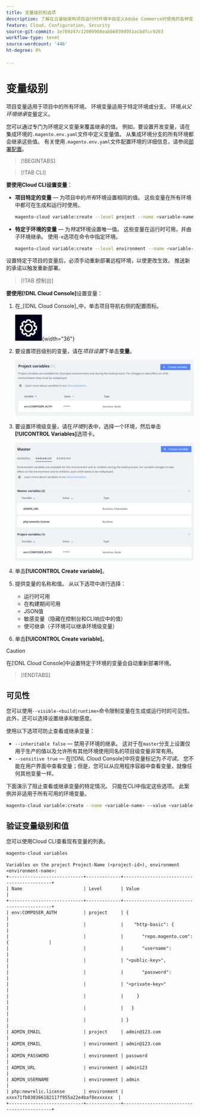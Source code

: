```yaml
---
title: 变量级别和选项
description: 了解在云基础架构项目运行时环境中自定义Adobe Commerce时使用的各种变量级别和选项。
feature: Cloud, Configuration, Security
source-git-commit: 1e789247c12009908eabb6039d951acbdfcc9263
workflow-type: tm+mt
source-wordcount: '446'
ht-degree: 0%

---
```


# 变量级别

项目变量适用于项目中的所有环境。 环境变量适用于特定环境或分支。 环境&#x200B;_从父环境继承_&#x200B;变量定义。

您可以通过专门为环境定义变量来覆盖继承的值。 例如，要设置开发变量，请在集成环境的`.magento.env.yaml`文件中定义变量值。 从集成环境分支的所有环境都会继承这些值。 有关使用`.magento.env.yaml`文件配置环境的详细信息，请参阅[部署配置](configure-env-yaml.md)。

>[!BEGINTABS]

>[!TAB CLI]

**要使用Cloud CLI设置变量**：

- **项目特定的变量** — 为项目中的&#x200B;_所有_&#x200B;环境设置相同的值。 这些变量在所有环境中都可在生成和运行时使用。

  ```bash
  magento-cloud variable:create --level project --name <variable-name> --value <variable-value>
  ```

- **特定于环境的变量** — 为&#x200B;_特定_&#x200B;环境设置唯一值。 这些变量在运行时可用，并由子环境继承。 使用`-e`选项在命令中指定环境。

  ```bash
  magento-cloud variable:create --level environment --name <variable-name> --value <variable-value>
  ```

设置特定于项目的变量后，必须手动重新部署远程环境，以使更改生效。 推送新的承诺以触发重新部署。

>[!TAB 控制台]

**要使用[!DNL Cloud Console]**&#x200B;设置变量：

1. 在&#x200B;_[!DNL Cloud Console]_中，单击项目导航右侧的配置图标。

   ![配置项目](../../assets/icon-configure.png){width="36"}

1. 要设置项目级别的变量，请在&#x200B;_项目设置_&#x200B;下单击&#x200B;**变量**。

   ![项目变量](../../assets/ui-project-variables.png)

1. 要设置环境级变量，请在&#x200B;_环境_&#x200B;列表中，选择一个环境，然后单击&#x200B;**[!UICONTROL Variables]**&#x200B;选项卡。

   ![环境变量选项卡](../../assets/ui-environment-variables.png)

1. 单击&#x200B;**[!UICONTROL Create variable]**。

1. 提供变量的名称和值。 从以下选项中进行选择：

   - 运行时可用
   - 在构建期间可用
   - JSON值
   - 敏感变量（隐藏在控制台和CLI响应中的值）
   - 使可继承（子环境可以继承环境级变量）

1. 单击&#x200B;**[!UICONTROL Create variable]**。

>[!CAUTION]
>
>在[!DNL Cloud Console]中设置特定于环境的变量会自动重新部署环境。

>[!ENDTABS]

## 可见性

您可以使用`--visible-<build|runtime>`命令限制变量在生成或运行时的可见性。 此外，还可以选择设置继承和敏感度。

使用以下选项可防止查看或继承变量：

- `--inheritable false` — 禁用子环境的继承。 这对于在`master`分支上设置仅用于生产的值以及允许所有其他环境使用同名的项目级变量非常有用。
- `--sensitive true` — 在[!DNL Cloud Console]中将变量标记为&#x200B;_不可读_。 您不能在用户界面中查看变量；但是，您可以从应用程序容器中查看变量，就像任何其他变量一样。

下面演示了阻止查看或继承变量的特定情况。 只能在CLI中指定这些选项。 此案例并非适用于所有可用的环境变量。

```bash
magento-cloud variable:create --name <variable-name> --value <variable-value> --inheritable false --sensitive true
```

## 验证变量级别和值

您可以使用Cloud CLI查看现有变量的列表。

```bash
magento-cloud variables
```

```
Variables on the project Project-Name (<project-id>), environment <environment-name>:
+----------------------------+-------------+-------------------------------------------+
| Name                       | Level       | Value                                     |
+----------------------------+-------------+-------------------------------------------+
| env:COMPOSER_AUTH          | project     | {                                         |
|                            |             |    "http-basic": {                        |
|                            |             |       "repo.magento.com": {               |
|                            |             |       "username":                         |
|                            |             | "<public-key>",                           |
|                            |             |       "password":                         |
|                            |             | "<private-key>"                           |
|                            |             |     }                                     |
|                            |             |   }                                       |
|                            |             | }                                         |
| ADMIN_EMAIL                | project     | admin@123.com                             |
| ADMIN_EMAIL                | environment | admin@123.com                             |
| ADMIN_PASSWORD             | environment | password                                  |
| ADMIN_URL                  | environment | admin123                                  |
| ADMIN_USERNAME             | environment | admin                                     |
| php:newrelic.license       | environment | xxxx71fb030366182117f955a22e4baf8exxxxxx  |
+----------------------------+-------------+-------------------------------------------+
```
